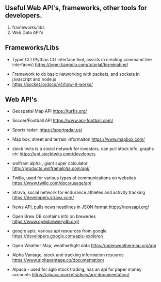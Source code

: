 ## Useful Web API's, frameworks, other tools for developers.

1. frameworks/libs
2. Web Data API's



## Frameworks/Libs

* Typer CLI (Python CLI interface tool, assists in creating command line interfaces)
https://typer.tiangolo.com/tutorial/terminating/

- Framework to do basic networking with packets, and sockets in javascript and node.js
- https://socket.io/docs/v4/how-it-works/

## Web API's

* Geospatial Map API
https://turfjs.org/

* Soccer/Football API
https://www.api-football.com/

* Sports radar:
https://sportradar.us/

* Map box, street and terrain informaiton 
https://www.mapbox.com/

- stock twits is a social network for investors, can pull stock info, graphs etc
https://api.stocktwits.com/developers

- wolfram alpha , giant super calculator
http://products.wolframalpha.com/api/

- Twilio, used for various types of communications on websites 
https://www.twilio.com/docs/usage/api
 
- Strava, social network for endurance athletes and activity tracking 
https://developers.strava.com/

- News API, pulls news headlines in JSON format 
https://newsapi.org/

- Open Brew DB contains info on breweries 
https://www.openbrewerydb.org/

- google apis, various api resources from google 
https://developers.google.com/apis-explorer/

- Open Weather Map, weather/light data
https://openweathermap.org/api

- Alpha Vantage, stock and tracking information resource 
https://www.alphavantage.co/documentation/

- Alpaca - used for aglo stock trading, has an api for paper money accounts
 https://alpaca.markets/docs/api-documentation/
